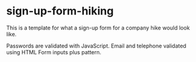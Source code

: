 # sign-up-form-hiking

This is a template for what a sign-up form for a company hike would look like.

Passwords are validated with JavaScript. Email and telephone validated using HTML Form inputs plus pattern.